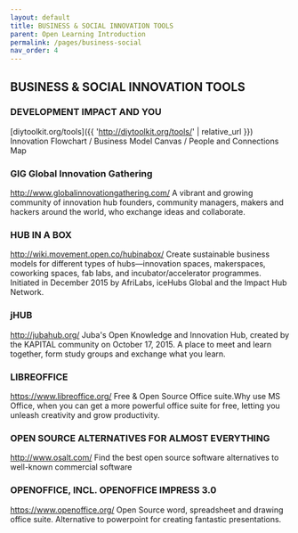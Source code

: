 ```yaml
---
layout: default
title: BUSINESS & SOCIAL INNOVATION TOOLS
parent: Open Learning Introduction
permalink: /pages/business-social
nav_order: 4
---
```


## BUSINESS & SOCIAL INNOVATION TOOLS

### DEVELOPMENT IMPACT AND YOU
[diytoolkit.org/tools]({{ 'http://diytoolkit.org/tools/' | relative_url }})
Innovation Flowchart / Business Model Canvas / People and Connections Map

### GIG Global Innovation Gathering
http://www.globalinnovationgathering.com/
A vibrant and growing community of innovation hub founders, community managers, makers and hackers around the world, who exchange ideas and collaborate.

### HUB IN A BOX
http://wiki.movement.open.co/hubinabox/
Create sustainable business models for different types of hubs—innovation spaces, makerspaces, coworking spaces, fab labs, and incubator/accelerator programmes. Initiated in December 2015 by AfriLabs, iceHubs Global and the Impact Hub Network.

### jHUB
http://jubahub.org/
Juba's Open Knowledge and Innovation Hub, created by the KAPITAL community on October 17, 2015. A place to meet and learn together, form study groups and exchange what you learn.

### LIBREOFFICE
https://www.libreoffice.org/
Free & Open Source Office suite.Why use MS Office, when you can get a more powerful office suite for free, letting you unleash creativity and grow productivity.  

### OPEN SOURCE ALTERNATIVES FOR ALMOST EVERYTHING
http://www.osalt.com/
Find the best open source software alternatives to well-known commercial software

### OPENOFFICE, INCL. OPENOFFICE IMPRESS 3.0
https://www.openoffice.org/
Open Source word, spreadsheet and drawing office suite. Alternative to powerpoint for creating fantastic presentations.
